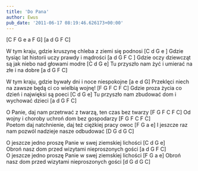 ```yaml
---
title: 'Do Pana'
author: Ewus
pub_date: '2011-06-17 08:19:46.626173+00:00'
---
```


[C F G e a F G]
[a d G F C]

W tym kraju, gdzie kruszynę chleba z ziemi się podnosi [C d G e	]
Gdzie tysiąc lat historii uczy prawdy i mądrości [a d G F C	]
Gdzie oczy dziewcząt są jak niebo nad głowami modre [C d G e]
Tu przyszło nam żyć i umierać na złe i na dobre [a d G F C]

W tym kraju, gdzie bywały dni i noce niespokojne [a e d G]
Przeklęci niech na zawsze będą ci co wielbią wojnę! [F G F C F C]
Gdzie proza życia co dzień i najwięksi są poeci [C d G e]
Tu przyszło nam zbudować dom i wychować dzieci [a d G F C]

O Panie, daj nam przetrwać z twarzą, ten czas bez twarzy [F G F C F C]
Od wojny i choroby uchroń dom bez gospodarzy [F G F C F C]	
Poetom daj natchnienie, daj też ciężkiej pracy owoc [F G a e]
I jeszcze raz nam pozwól nadzieje nasze odbudować [D G d G C]

O jeszcze jedno proszę Panie w swej ziemskiej lichości [C d G e]   
Obroń nasz dom przed wizytami nieproszonych gości [a d G F C]	
O jeszcze jedno proszę Panie w swej ziemskiej lichości [F G a e]
Obroń nasz dom przed wizytami nieproszonych gości [d G d G C]